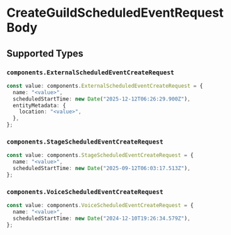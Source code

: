 # CreateGuildScheduledEventRequestBody


## Supported Types

### `components.ExternalScheduledEventCreateRequest`

```typescript
const value: components.ExternalScheduledEventCreateRequest = {
  name: "<value>",
  scheduledStartTime: new Date("2025-12-12T06:26:29.900Z"),
  entityMetadata: {
    location: "<value>",
  },
};
```

### `components.StageScheduledEventCreateRequest`

```typescript
const value: components.StageScheduledEventCreateRequest = {
  name: "<value>",
  scheduledStartTime: new Date("2025-09-12T06:03:17.513Z"),
};
```

### `components.VoiceScheduledEventCreateRequest`

```typescript
const value: components.VoiceScheduledEventCreateRequest = {
  name: "<value>",
  scheduledStartTime: new Date("2024-12-10T19:26:34.579Z"),
};
```

